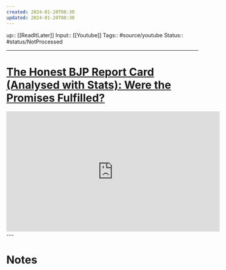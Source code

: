 ```yaml
---
created: 2024-01-20T08:30
updated: 2024-01-20T08:30
---
```

up:: [[ReadItLater]] 
Input:: [[Youtube]]
Tags:: #source/youtube
Status:: #status/NotProcessed

---
# [The Honest BJP Report Card (Analysed with Stats): Were the Promises Fulfilled?](https://youtu.be/e58amA-TqiM?si=yOCwc9JGiD3cihf5)

<iframe width="560" height="315" src="https://www.youtube-nocookie.com/embed/e58amA-TqiM" title="YouTube video player" frameborder="0" allow="accelerometer; autoplay; clipboard-write; encrypted-media; gyroscope; picture-in-picture" allowfullscreen></iframe>
---

# Notes